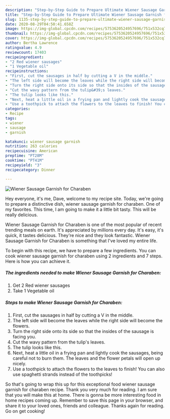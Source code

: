 ```yaml
---
description: "Step-by-Step Guide to Prepare Ultimate Wiener Sausage Garnish for Charaben"
title: "Step-by-Step Guide to Prepare Ultimate Wiener Sausage Garnish for Charaben"
slug: 1135-step-by-step-guide-to-prepare-ultimate-wiener-sausage-garnish-for-charaben
date: 2020-08-29T04:50:41.658Z
image: https://img-global.cpcdn.com/recipes/5753620524957696/751x532cq70/wiener-sausage-garnish-for-charaben-recipe-main-photo.jpg
thumbnail: https://img-global.cpcdn.com/recipes/5753620524957696/751x532cq70/wiener-sausage-garnish-for-charaben-recipe-main-photo.jpg
cover: https://img-global.cpcdn.com/recipes/5753620524957696/751x532cq70/wiener-sausage-garnish-for-charaben-recipe-main-photo.jpg
author: Bertha Lawrence
ratingvalue: 4.9
reviewcount: 17403
recipeingredient:
- "2 Red wiener sausages"
- "1 Vegetable oil"
recipeinstructions:
- "First, cut the sausages in half by cutting a V in the middle."
- "The left side will become the leaves while the right side will become the flowers."
- "Turn the right side onto its side so that the insides of the sausage is facing you."
- "Cut the wavy pattern from the tulip&#39;s leaves."
- "The tulip looks like this."
- "Next, heat a little oil in a frying pan and lightly cook the sausages, being careful not to burn them. The leaves and the flower petals will open up nicely."
- "Use a toothpick to attach the flowers to the leaves to finish! You can also use spaghetti strands instead of the toothpicks!"
categories:
- Recipe
tags:
- wiener
- sausage
- garnish

katakunci: wiener sausage garnish 
nutrition: 263 calories
recipecuisine: American
preptime: "PT28M"
cooktime: "PT41M"
recipeyield: "3"
recipecategory: Dinner

---
```



![Wiener Sausage Garnish for Charaben](https://img-global.cpcdn.com/recipes/5753620524957696/751x532cq70/wiener-sausage-garnish-for-charaben-recipe-main-photo.jpg)

Hey everyone, it's me, Dave, welcome to my recipe site. Today, we're going to prepare a distinctive dish, wiener sausage garnish for charaben. One of my favorites. This time, I am going to make it a little bit tasty. This will be really delicious.



Wiener Sausage Garnish for Charaben is one of the most popular of recent trending meals on earth. It's appreciated by millions every day. It's easy, it's quick, it tastes delicious. They're nice and they look fantastic. Wiener Sausage Garnish for Charaben is something that I've loved my entire life.


To begin with this recipe, we have to prepare a few ingredients. You can cook wiener sausage garnish for charaben using 2 ingredients and 7 steps. Here is how you can achieve it.

<!--inarticleads1-->

##### The ingredients needed to make Wiener Sausage Garnish for Charaben:

1. Get 2 Red wiener sausages
1. Take 1 Vegetable oil




<!--inarticleads2-->

##### Steps to make Wiener Sausage Garnish for Charaben:

1. First, cut the sausages in half by cutting a V in the middle.
1. The left side will become the leaves while the right side will become the flowers.
1. Turn the right side onto its side so that the insides of the sausage is facing you.
1. Cut the wavy pattern from the tulip&#39;s leaves.
1. The tulip looks like this.
1. Next, heat a little oil in a frying pan and lightly cook the sausages, being careful not to burn them. The leaves and the flower petals will open up nicely.
1. Use a toothpick to attach the flowers to the leaves to finish! You can also use spaghetti strands instead of the toothpicks!




So that's going to wrap this up for this exceptional food wiener sausage garnish for charaben recipe. Thank you very much for reading. I am sure that you will make this at home. There is gonna be more interesting food in home recipes coming up. Remember to save this page in your browser, and share it to your loved ones, friends and colleague. Thanks again for reading. Go on get cooking!
